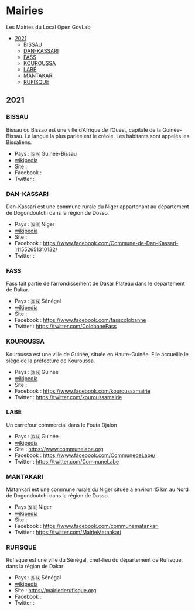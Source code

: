 # Mairies
Les Mairies du Local Open GovLab

- [2021](#2021)
  - [BISSAU](#BISSAU)
  - [DAN-KASSARI](#DAN-KASSARI)
  - [FASS](#FASS)
  - [KOUROUSSA](#KOUROUSSA)
  - [LABÉ](#LABÉ)
  - [MANTAKARI](#MANTAKARI)
  - [RUFISQUE](#RUFISQUE)

## 2021

### BISSAU

Bissau ou Bissao est une ville d’Afrique de l’Ouest, capitale de la Guinée-Bissau. La langue la plus parlée est le créole. Les habitants sont appelés les Bissaliens.

- Pays : 🇬🇼 Guinée-Bissau
- [wikipedia](https://fr.wikipedia.org/wiki/Bissau)
- Site : 
- Facebook : 
- Twitter : 

### DAN-KASSARI

Dan-Kassari est une commune rurale du Niger appartenant au département de Dogondoutchi dans la région de Dosso.

- Pays : 🇳🇪 Niger
- [wikipedia](https://fr.wikipedia.org/wiki/Dan-Kassari)
- Site : 
- Facebook : https://www.facebook.com/Commune-de-Dan-Kassari-111552651310132/
- Twitter : 

### FASS

Fass fait partie de l’arrondissement de Dakar Plateau dans le département de Dakar.

- Pays : 🇸🇳 Sénégal
- [wikipedia](https://fr.wikipedia.org/wiki/Fass)
- Site : 
- Facebook : https://www.facebook.com/fasscolobanne
- Twitter : https://twitter.com/ColobaneFass

### KOUROUSSA

Kouroussa est une ville de Guinée, située en Haute-Guinée. Elle accueille le siège de la préfecture de Kouroussa.

- Pays : 🇬🇳 Guinée
- [wikipedia](https://fr.wikipedia.org/wiki/Kouroussa)
- Site : 
- Facebook : https://www.facebook.com/kouroussamairie
- Twitter : https://twitter.com/kouroussamairie

### LABÉ

Un carrefour commercial dans le Fouta Djalon

- Pays : 🇬🇳 Guinée
- [wikipedia](https://fr.wikipedia.org/wiki/Lab%C3%A9)
- Site : https://www.communelabe.org
- Facebook : https://www.facebook.com/CommunedeLabe/
- Twitter : https://twitter.com/CommuneLabe

### MANTAKARI

Matankari est une commune rurale du Niger située à environ 15 km au Nord de Dogondoutchi dans la région de Dosso.

- Pays 🇳🇪 Niger
- [wikipedia](https://fr.wikipedia.org/wiki/Matankari)
- Site : 
- Facebook : https://www.facebook.com/communematankari
- Twitter : https://twitter.com/MairieMatankari

### RUFISQUE

Rufisque est une ville du Sénégal, chef-lieu du département de Rufisque, dans la région de Dakar

- Pays : 🇸🇳 Sénégal
- [wikipedia](https://fr.wikipedia.org/wiki/Rufisque)
- Site : https://mairiederufisque.org
- Facebook : 
- Twitter : 
